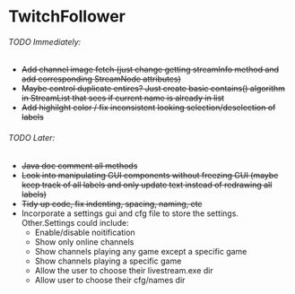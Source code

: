 # TwitchFollower

###### TODO Immediately:

- ~~Add channel image fetch (just change getting streamInfo method and add corresponding StreamNode attributes)~~
- ~~Maybe control duplicate entires? Just create basic contains() algorithm in StreamList that sees if current name is already in list~~
- ~~Add highilght color / fix inconsistent looking selection/deselection of labels~~

###### TODO Later:

- ~~Java doc comment all methods~~
- ~~Look into manipulating GUI components without freezing GUI (maybe keep track of all labels and only update text instead of redrawing all labels)~~
- ~~Tidy up code, fix indenting, spacing, naming, etc~~
- Incorporate a settings gui and cfg file to store the settings. Other.Settings could include:
	- Enable/disable noitification
	- Show only online channels
	- Show channels playing any game  except a specific game
	- Show channels playing a specific game
	- Allow the user to choose their livestream.exe dir
	- Allow user to choose their cfg/names dir

